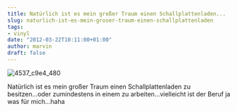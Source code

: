 ```yaml
---
title: Natürlich ist es mein großer Traum einen Schallplattenladen...
slug: naturlich-ist-es-mein-groser-traum-einen-schallplattenladen
tags:
- vinyl
date: "2012-03-22T10:11:00+01:00"
author: marvin
draft: false
---
```

![4537_c9e4_480](/images/4537_c9e4_480.jpeg)

Natürlich ist es mein großer Traum einen Schallplattenladen zu
besitzen...oder zumindestens in einem zu arbeiten...vielleicht ist der
Beruf ja was für mich...haha